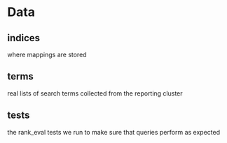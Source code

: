 # Data

## indices

where mappings are stored

## terms

real lists of search terms collected from the reporting cluster

## tests

the rank_eval tests we run to make sure that queries perform as expected
